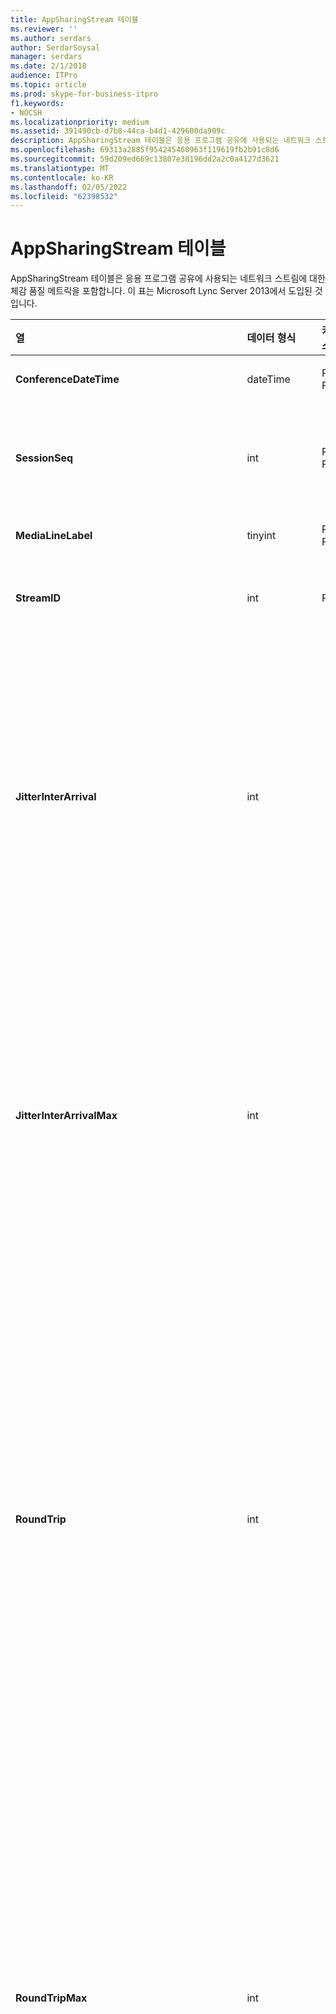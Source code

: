 ```yaml
---
title: AppSharingStream 테이블
ms.reviewer: ''
ms.author: serdars
author: SerdarSoysal
manager: serdars
ms.date: 2/1/2018
audience: ITPro
ms.topic: article
ms.prod: skype-for-business-itpro
f1.keywords:
- NOCSH
ms.localizationpriority: medium
ms.assetid: 391490cb-d7b8-44ca-b4d1-429600da909c
description: AppSharingStream 테이블은 응용 프로그램 공유에 사용되는 네트워크 스트림에 대한 체감 품질 메트릭을 포함합니다. 이 표는 Microsoft Lync Server 2013에서 도입된 것입니다.
ms.openlocfilehash: 69313a2885f954245460963f119619fb2b91c8d6
ms.sourcegitcommit: 59d209ed669c13807e38196dd2a2c0a4127d3621
ms.translationtype: MT
ms.contentlocale: ko-KR
ms.lasthandoff: 02/05/2022
ms.locfileid: "62398532"
---
```

# <a name="appsharingstream-table"></a>AppSharingStream 테이블
 
AppSharingStream 테이블은 응용 프로그램 공유에 사용되는 네트워크 스트림에 대한 체감 품질 메트릭을 포함합니다. 이 표는 Microsoft Lync Server 2013에서 도입된 것입니다.
  
|**열**|**데이터 형식**|**키/인덱스**|**세부 정보**|
|:-----|:-----|:-----|:-----|
|**ConferenceDateTime** <br/> |dateTime  <br/> |Primary, Foreign  <br/> |세션이 시작된 날짜 및 시간입니다.  <br/> |
|**SessionSeq** <br/> |int  <br/> |Primary, Foreign  <br/> |같은 날짜와 시간에 시작된 세션을 구분하는 데 사용되는 순차 식별자입니다.  <br/> |
|**MediaLineLabel** <br/> |tinyint  <br/> |Primary, Foreign  <br/> | [MediaLine 테이블을 참조합니다](./medialine-0.md). <br/> |
|**StreamID** <br/> |int  <br/> |Primary  <br/> |응용 프로그램 공유 스트림의 고유 식별자입니다.  <br/> |
|**JitterInterArrival** <br/> |int  <br/> ||RTP 패킷 도착 시간 사이에 발견된 평균 지터입니다. 지터는 통화 신호가 "뒤섞인 정도"를 나타냅니다. 일반적으로 정체 현상, 미디어 서버 과부하 등의 경우에는 지터 값이 높게 발생하며 이로 인해 오디오가 왜곡되거나 끊깁니다.  <br/> |
|**JitterInterArrivalMax** <br/> |int  <br/> ||RTP 패킷 도착 시간 사이에 발견된 최대 지터입니다. 지터는 통화 신호가 "뒤섞인 정도"를 나타냅니다. 일반적으로 정체 현상, 미디어 서버 과부하 등의 경우에는 지터 값이 높게 발생하며 이로 인해 오디오가 왜곡되거나 끊깁니다.  <br/> |
|**RoundTrip** <br/> |int  <br/> ||RTP(Real-time Transport Protocol) 패킷이 다른 끝점으로 이동한 후 다시 돌아오는 데 걸리는 평균 시간(밀리초)입니다. 적정 품질의 왕복 시간은 약 200밀리초 미만 정도로 간주됩니다.  <br/> 국제 통화 라우팅, 잘못된 라우팅 구성 또는 미디어 서버 과부하 등으로 인해 왕복 값이 높게 발생할 수 있습니다. 왕복 시간이 높으면 양방향 실시간 오디오 대화가 어려워집니다.  <br/> |
|**RoundTripMax** <br/> |int  <br/> ||실시간 전송 프로토콜 패킷이 다른 끝점으로 이동한 후 다시 돌아오는 데 걸리는 최대 시간(밀리초)입니다. 적정 품질의 왕복 시간은 약 200밀리초 미만 정도로 간주됩니다.  <br/> 국제 통화 라우팅, 잘못된 라우팅 구성 또는 미디어 서버 과부하 등으로 인해 왕복 값이 높게 발생할 수 있습니다. 왕복 시간이 높으면 양방향 실시간 오디오 대화가 어려워집니다.  <br/> |
|**PacketLossRate** <br/> |float  <br/> ||RTP(Real-time Transport Protocol) 패킷 손실의 평균 비율입니다. 패킷 손실은 RTP 패킷, 인터넷을 통한 오디오 및 비디오 전송을 위해 사용되는 프로토콜인 RTP 패킷이 해당 목적지에 도달하지 못했을 때 발생합니다. 정체 현상, 대역폭 부족, 무선 통화 정체 또는 간섭, 미디어 서버의 과부하 등의 경우에는 손실률이 높게 나타날 수 있습니다. 패킷 손실률이 높으면 오디오가 왜곡되거나 끊깁니다.  <br/> |
|**PacketLossRateMax** <br/> |float  <br/> ||RTP(Real-time Transport Protocol) 패킷 손실의 최대 비율입니다. 패킷 손실은 RTP 패킷, 인터넷을 통한 오디오 및 비디오 전송을 위해 사용되는 프로토콜인 RTP 패킷이 해당 목적지에 도달하지 못했을 때 발생합니다. 정체 현상, 대역폭 부족, 무선 통화 정체 또는 간섭, 미디어 서버의 과부하 등의 경우에는 손실률이 높게 나타날 수 있습니다. 패킷 손실률이 높으면 오디오가 왜곡되거나 끊깁니다.  <br/> |
|**PacketUtilization** <br/> |int  <br/> ||보낸 패킷의 수입니다.  <br/> |
|**BandwidthEst** <br/> |int  <br/> ||세션 종료 시 사용 가능한 예상 단방향 대역폭입니다. 초당 비트 수로 보고됩니다.  <br/> |
|**AppSharingPayloadDescription** <br/> |int  <br/> ||응용 프로그램 공유 페이로드의 설명입니다.  <br/> |
|**RelativeOneWayTotal** <br/> |float  <br/> ||총 단방향 대기 시간입니다. 상대 단방향 대기 시간이 클라이언트와 서버 간의 지연을 측정합니다.  <br/> |
|**RelativeOneWayAverage** <br/> |float  <br/> ||평균 단방향 대기 시간입니다. 상대 단방향 대기 시간이 클라이언트와 서버 간의 지연을 측정합니다.  <br/> |
|**RelativeOneWayMax** <br/> |float  <br/> ||최대 단방향 대기 시간입니다. 상대 단방향 대기 시간이 클라이언트와 서버 간의 지연을 측정합니다.  <br/> |
|**RelativeOneWayBurstOccurrences** <br/> |int  <br/> ||총 단방향 버스트 발생 수입니다. "버스트" 전송은 데이터가 불안정한 스트림이 아니라 예측 불가능한 버스트로 흐르는 전송입니다. 이 메트릭은 클라이언트와 서버 간의 데이터 흐름을 측정합니다.  <br/> |
|**RelativeOneWayBurstDensity** <br/> |float  <br/> ||총 단방향 버스트 밀도입니다. "버스트" 전송은 데이터가 불안정한 스트림이 아니라 예측 불가능한 버스트로 흐르는 전송입니다. 이 메트릭은 클라이언트와 서버 간의 데이터 흐름을 측정합니다.  <br/> |
|**RelativeOneWayBurstDuration** <br/> |float  <br/> ||총 단방향 버스트 기간입니다. "버스트" 전송은 데이터가 불안정한 스트림이 아니라 예측 불가능한 버스트로 흐르는 전송입니다. 이 메트릭은 클라이언트와 서버 간의 데이터 흐름을 측정합니다.  <br/> |
|**RelativeOneWayGapOccurrences** <br/> |int  <br/> ||총 단도 갭 발생 수입니다. "버스트" 전송은 데이터가 불안정한 스트림이 아니라 예측 불가능한 버스트로 흐르는 전송입니다. 간격은 이러한 버스트 간의 지연을 나타냅니다. 이 메트릭은 클라이언트와 서버 간의 데이터 흐름을 측정합니다.  <br/> |
|**RelativeOneWayGapDensity** <br/> |float  <br/> ||총 단도 갭 밀도입니다. "버스트" 전송은 데이터가 불안정한 스트림이 아니라 예측 불가능한 버스트로 흐르는 전송입니다. 간격은 이러한 버스트 간의 지연을 나타냅니다. 이 메트릭은 클라이언트와 서버 간의 데이터 흐름을 측정합니다.  <br/> |
|**RelativeOneWayGapDuration** <br/> |float  <br/> ||총 단도 갭 기간입니다. "버스트" 전송은 데이터가 불안정한 스트림이 아니라 예측 불가능한 버스트로 흐르는 전송입니다. 간격은 이러한 버스트 간의 지연을 나타냅니다. 이 메트릭은 클라이언트와 서버 간의 데이터 흐름을 측정합니다.  <br/> |
|**ApplicationSharingType** <br/> |varChar(256)  <br/> ||응용 프로그램 역할(공유자 또는 보기 권한자) 및 콘텐츠 형식입니다.  <br/> |
|**RDPTileProcessingLatencyTotal** <br/> |float  <br/> ||RDP(원격 데스크톱 프로토콜) 타일의 총 처리 시간입니다. 총 시간 값이 크면 보기 환경에서 지연 시간이 길어집니다.  <br/> |
|**RDPTileProcessingLatencyAverage** <br/> |float  <br/> ||RDP(원격 데스크톱 프로토콜) 타일의 평균 처리 시간입니다. 총 시간 값이 크면 보기 환경에서 지연 시간이 길어집니다.  <br/> |
|**RDPTileProcessingLatencyMax** <br/> |float  <br/> ||RDP(원격 데스크톱 프로토콜) 타일의 최대 처리 시간입니다. 총 시간 값이 크면 보기 환경에서 지연 시간이 길어집니다.  <br/> |
|**RDPTileProcessingLatencyBurstOccurrences** <br/> |int  <br/> ||RDP(원격 데스크톱 프로토콜) 타일의 버스트 발생 수입니다. "버스트" 전송은 데이터가 불안정한 스트림이 아니라 예측 불가능한 버스트로 흐르는 전송입니다.  <br/> |
|**RDPTileProcessingLatencyBurstDensity** <br/> |float  <br/> ||RDP(원격 데스크톱 프로토콜) 타일의 버스트 밀도입니다. "버스트" 전송은 데이터가 불안정한 스트림이 아니라 예측 불가능한 버스트로 흐르는 전송입니다.  <br/> |
|**RDPTileProcessingLatencyBurstDuration** <br/> |float  <br/> ||RDP(원격 데스크톱 프로토콜) 타일의 버스트 기간입니다. "버스트" 전송은 데이터가 불안정한 스트림이 아니라 예측 불가능한 버스트로 흐르는 전송입니다.  <br/> |
|**RDPTileProcessingLatencyGapOccurrences** <br/> |int  <br/> ||RDP(원격 데스크톱 프로토콜) 타일의 갭 발생 수입니다.  <br/> |
|**RDPTileProcessingLatencyGapDensity** <br/> |float  <br/> ||RDP(원격 데스크톱 프로토콜) 타일의 처리 시간 갭 밀도입니다. 갭 밀도가 낮으면 보기 환경 성능이 향상됩니다.  <br/> |
|**RDPTileProcessingLatencyGapDuration** <br/> |float  <br/> ||RDP(원격 데스크톱 프로토콜) 타일의 처리 시간 갭 기간입니다. 갭 기간이 짧으면 보기 환경 성능이 향상됩니다.  <br/> |
|**CaptureTileRateTotal** <br/> |float  <br/> ||캡처된 타일의 총 속도(초당 타일 수)입니다.  <br/> |
|**CaptureTileRateAverage** <br/> |float  <br/> ||캡처된 타일의 평균 속도(초당 타일 수)입니다.  <br/> |
|**CaptureTileRateMax** <br/> |float  <br/> ||캡처된 타일의 최대 속도(초당 타일 수)입니다.  <br/> |
|**CaptureTileRateBurstOccurrences** <br/> |int  <br/> ||캡처된 타일 속도의 버스트 발생 수(초당 타일 수)입니다.  <br/> |
|**CaptureTileRateBurstDensity** <br/> |float  <br/> ||캡처된 타일 속도의 버스트 밀도(초당 타일 수)입니다.  <br/> |
|**CaptureTileRateBurstDuration** <br/> |float  <br/> ||캡처된 타일 속도의 버스트 기간(초당 타일 수)입니다.  <br/> |
|**CaptureTileRateGapOccurrences** <br/> |int  <br/> ||캡처된 타일 속도의 갭 발생 수(초당 타일 수)입니다.  <br/> |
|**CaptureTileRateGapDensity** <br/> |float  <br/> ||캡처된 타일 속도의 갭 밀도(초당 타일 수)입니다.  <br/> |
|**CaptureTileRateGapDuration** <br/> |float  <br/> ||캡처된 타일 속도의 갭 기간(초당 타일 수)입니다.  <br/> |
|**SpoiledTilePercentTotal** <br/> |float  <br/> ||보기 권한자에게 전송되지 않았으며 삭제되어 새 콘텐츠로 덮어쓰기된 콘텐츠의 총 비율입니다.  <br/> |
|**SpoiledTilePercentAverage** <br/> |float  <br/> ||보기 권한자에게 전송되지 않았으며 삭제되어 새 콘텐츠로 덮어쓰기된 콘텐츠의 평균 비율입니다.  <br/> |
|**SpoiledTilePercentMax** <br/> |float  <br/> ||보기 권한자에게 전송되지 않았으며 삭제되어 새 콘텐츠로 덮어쓰기된 콘텐츠의 최대 비율입니다.  <br/> |
|**SpoiledTilePercentBurstOccurrences** <br/> |int  <br/> ||보기 권한자에게 전송되지 않았으며 삭제되어 새 콘텐츠로 덮어쓰기된 콘텐츠에 대한 버스트 발생 수입니다.  <br/> |
|**SpoiledTilePercentBurstDensity** <br/> |float  <br/> ||보기 권한자에게 전송되지 않았으며 삭제되어 새 콘텐츠로 덮어쓰기된 콘텐츠에 대한 버스트 밀도입니다.  <br/> |
|**SpoiledTilePercentBurstDuration** <br/> |float  <br/> ||보기 권한자에게 전송되지 않았으며 삭제되어 새 콘텐츠로 덮어쓰기된 콘텐츠에 대한 버스트 기간입니다.  <br/> |
|**SpoiledTilePercentGapOccurrences** <br/> |int  <br/> ||보기 권한자에게 전송되지 않았으며 삭제되어 새 콘텐츠로 덮어쓰기된 콘텐츠에 대한 갭 발생 수입니다.  <br/> |
|**SpoiledTilePercentGapDensity** <br/> |float  <br/> ||보기 권한자에게 전송되지 않았으며 삭제되어 새 콘텐츠로 덮어쓰기된 콘텐츠에 대한 갭 밀도입니다.  <br/> |
|**SpoiledTilePercentGapDuration** <br/> |float  <br/> ||보기 권한자에게 전송되지 않았으며 삭제되어 새 콘텐츠로 덮어쓰기된 콘텐츠에 대한 갭 기간입니다.  <br/> |
|**ScrapingFrameRateTotal** <br/> |float  <br/> ||그래픽 원본에서 스크랩된 총 프레임 수입니다.  <br/> |
|**ScrapingFrameRateAverage** <br/> |float  <br/> ||그래픽 원본에서 스크랩된 평균 프레임 수입니다.  <br/> |
|**ScrapingFrameRateMax** <br/> |float  <br/> ||그래픽 원본에서 스크랩된 최대 프레임 수입니다.  <br/> |
|**ScrapingFrameRateBurstOccurrences** <br/> |int  <br/> ||그래픽 원본에서 스크랩된 프레임의 버스트 발생 수입니다.  <br/> |
|**ScrapingFrameRateBurstDensity** <br/> |float  <br/> ||그래픽 원본에서 스크랩된 프레임의 버스트 밀도입니다.  <br/> |
|**ScrapingFrameRateBurstDuration** <br/> |float  <br/> ||그래픽 원본에서 스크랩된 프레임의 버스트 기간입니다.  <br/> |
|**ScrapingFrameRateGapOccurrences** <br/> |int  <br/> ||그래픽 원본에서 스크랩된 프레임의 갭 발생 수입니다.  <br/> |
|**ScrapingFrameRateGapDensity** <br/> |float  <br/> ||그래픽 원본에서 스크랩된 프레임의 갭 밀도입니다.  <br/> |
|**ScrapingFrameRateGapDuration** <br/> |float  <br/> ||그래픽 원본에서 스크랩된 프레임의 갭 기간입니다.  <br/> |
|**IncomingTileRateTotal** <br/> |float  <br/> ||보기 권한자가 받은 총 들어오는 프레임 속도입니다.  <br/> |
|**IncomingTileRateAverage** <br/> |float  <br/> ||보기 권한자가 받은 평균 들어오는 프레임 속도입니다.  <br/> |
|**IncomingTileRateMax** <br/> |float  <br/> ||보기 권한자가 받은 최대 들어오는 타일 속도입니다.  <br/> |
|**IncomingTileRateBurstOccurrences** <br/> |int  <br/> ||보기 권한자가 받은 들어오는 타일 속도의 버스트 발생 수입니다.  <br/> |
|**IncomingTileRateBurstDensity** <br/> |float  <br/> ||보기 권한자가 받은 들어오는 타일 속도의 버스트 밀도입니다.  <br/> |
|**IncomingTileRateBurstDuration** <br/> |float  <br/> ||보기 권한자가 받은 들어오는 타일 속도의 버스트 기간입니다.  <br/> |
|**IncomingTileRateGapOccurrences** <br/> |int  <br/> ||보기 권한자가 받은 들어오는 타일 속도의 갭 발생 수입니다.  <br/> |
|**IncomingTileRateGapDensity** <br/> |float  <br/> ||보기 권한자가 받은 들어오는 타일 속도의 갭 밀도입니다.  <br/> |
|**IncomingTileRateGapDuration** <br/> |float  <br/> ||보기 권한자가 받은 들어오는 타일 속도의 갭 기간입니다.  <br/> |
|**IncomingFrameRateTotal** <br/> |float  <br/> ||보기 권한자가 받은 총 들어오는 프레임 속도입니다.  <br/> |
|**IncomingFrameRateAverage** <br/> |float  <br/> ||보기 권한자가 받은 평균 들어오는 프레임 속도입니다.  <br/> |
|**IncomingFrameRateMax** <br/> |float  <br/> ||보기 권한자가 받은 최대 들어오는 프레임 속도입니다.  <br/> |
|**IncomingFrameRateBurstOccurrences** <br/> |int  <br/> ||보기 권한자가 받은 들어오는 프레임 속도의 버스트 발생 수입니다.  <br/> |
|**IncomingFrameRateBurstDensity** <br/> |float  <br/> ||보기 권한자가 받은 들어오는 프레임 속도의 버스트 밀도입니다.  <br/> |
|**IncomingFrameRateBurstDuration** <br/> |float  <br/> ||보기 권한자가 받은 들어오는 프레임 속도의 버스트 기간입니다.  <br/> |
|**IncomingFrameRateGapOccurrences** <br/> |int  <br/> ||보기 권한자가 받은 들어오는 프레임 속도의 갭 발생 수입니다.  <br/> |
|**IncomingFrameRateGapDensity** <br/> |float  <br/> ||보기 권한자가 받은 들어오는 프레임 속도의 갭 밀도입니다.  <br/> |
|**IncomingFrameRateDuration** <br/> |float  <br/> ||보기 권한자가 받은 들어오는 프레임 속도의 갭 기간입니다.  <br/> |
|**OutgoingTileRateTotal** <br/> |float  <br/> ||보낸 사람에 대한 총 나가는 타일 속도입니다.  <br/> |
|**OutgoingTileRateAverage** <br/> |float  <br/> ||보낸 사람에 대한 평균 나가는 타일 속도입니다.  <br/> |
|**OutgoingTileRateMax** <br/> |float  <br/> ||보낸 사람에 대한 최대 나가는 타일 속도입니다.  <br/> |
|**OutgoingTileRateBurstOccurrences** <br/> |int  <br/> ||보낸 사람에 대한 나가는 타일 속도의 버스트 발생 수입니다.  <br/> |
|**OutgoingTileRateBurstDensity** <br/> |float  <br/> ||보낸 사람에 대한 나가는 타일 속도의 버스트 밀도입니다.  <br/> |
|**OutgoingTileRateBurstDuration** <br/> |float  <br/> ||보낸 사람에 대한 나가는 타일 속도의 버스트 기간입니다.  <br/> |
|**OutgoingTileRateGapOccurrences** <br/> |int  <br/> ||보낸 사람에 대한 나가는 타일 속도의 갭 발생 수입니다.  <br/> |
|**OutgoingTileRateGapDensity** <br/> |float  <br/> ||보낸 사람에 대한 나가는 타일 속도의 갭 밀도입니다.  <br/> |
|**OutgoingTileRateGapDuration** <br/> |float  <br/> ||보낸 사람에 대한 나가는 타일 속도의 갭 기간입니다.  <br/> |
|**OutgoingFrameRateTotal** <br/> |float  <br/> ||보낸 사람에 대한 총 나가는 프레임 속도입니다.  <br/> |
|**OutgoingFrameRateAverage** <br/> |float  <br/> ||보낸 사람에 대한 평균 나가는 프레임 속도입니다.  <br/> |
|**OutgoingFrameRateMax** <br/> |float  <br/> ||보낸 사람에 대한 최대 나가는 프레임 속도입니다.  <br/> |
|**OutgoingFrameRateBurstOccurrences** <br/> |int  <br/> ||보낸 사람에 대한 나가는 프레임 속도의 버스트 발생 수입니다.  <br/> |
|**OutgoingFrameRateBurstDensity** <br/> |float  <br/> ||보낸 사람에 대한 나가는 프레임 속도의 버스트 밀도입니다.  <br/> |
|**OutgoingFrameRateBurstDuration** <br/> |float  <br/> ||보낸 사람에 대한 나가는 프레임 속도의 버스트 기간입니다.  <br/> |
|**OutgoingFrameRateGapOccurrences** <br/> |int  <br/> ||보낸 사람에 대한 나가는 프레임 속도의 갭 발생 수입니다.  <br/> |
|**OutgoingFrameRateGapDensity** <br/> |float  <br/> ||보낸 사람에 대한 나가는 프레임 속도의 갭 밀도입니다.  <br/> |
|**OutgoingFrameRateGapDuration** <br/> |float  <br/> ||보낸 사람에 대한 나가는 프레임 속도의 갭 기간입니다.  <br/> |
|**AverageRectangleHeight** <br/> |int  <br/> ||평균 비디오 해상도 높이(픽셀)입니다.  <br/> |
|**AverageRectangleWidth** <br/> |int  <br/> ||평균 비디오 해상도 너비(픽셀)입니다.  <br/> |
|**인바운드** <br/> |bit  <br/> ||인바운드 전송에 대한 평균 프레임 속도(초당 프레임 수)입니다.  <br/> |
|**아웃바운드** <br/> |bit  <br/> ||아웃바운드 전송에 대한 평균 프레임 속도(초당 프레임 수)입니다.  <br/> |
|**SenderIsCallerPAI** <br/> |bit  <br/> ||1은 스트림 방향이 발신자에서 수신자의 방향임을 의미합니다.  <br/> 0은 스트림 방향이 수신자에서 발신자의 방향임을 의미합니다.  <br/> |
